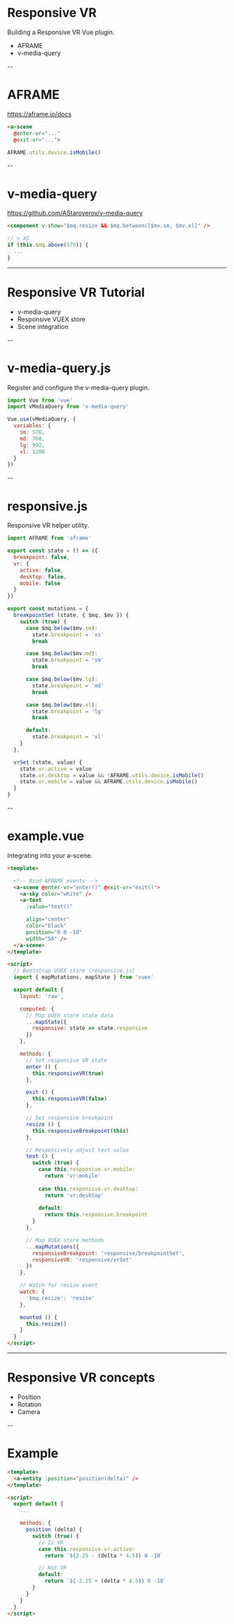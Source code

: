 # Responsive VR

Building a Responsive VR Vue plugin.

* AFRAME
* v-media-query


--


# AFRAME

https://aframe.io/docs


```html
<a-scene
  @enter-vr="..."
  @exit-vr="...">
```

```javascript
AFRAME.utils.device.isMobile()
```


--


# v-media-query

https://github.com/AStaroverov/v-media-query

```html
<component v-show="$mq.resize && $mq.between([$mv.sm, $mv.xl]" />
```

```javascript
// > XS
if (this.$mq.above(575)) {
  ...
}
```


---


# Responsive VR Tutorial

* v-media-query
* Responsive VUEX store
* Scene integration 


--


# v-media-query.js

Register and configure the v-media-query plugin.

```javascript
import Vue from 'vue'
import vMediaQuery from 'v-media-query'

Vue.use(vMediaQuery, {
  variables: {
    sm: 576,
    md: 768,
    lg: 992,
    xl: 1200
  }
})
```


--


# responsive.js

Responsive VR helper utility.

```javascript
import AFRAME from 'aframe'

export const state = () => ({
  breakpoint: false,
  vr: {
    active: false,
    desktop: false,
    mobile: false
  }
})

export const mutations = {
  breakpointSet (state, { $mq, $mv }) {
    switch (true) {
      case $mq.below($mv.sm):
        state.breakpoint = 'xs'
        break

      case $mq.below($mv.md):
        state.breakpoint = 'sm'
        break

      case $mq.below($mv.lg):
        state.breakpoint = 'md'
        break

      case $mq.below($mv.xl):
        state.breakpoint = 'lg'
        break

      default:
        state.breakpoint = 'xl'
    }
  },

  vrSet (state, value) {
    state.vr.active = value
    state.vr.desktop = value && !AFRAME.utils.device.isMobile()
    state.vr.mobile = value && AFRAME.utils.device.isMobile()
  }
}
```


--


# example.vue

Integrating into your a-scene.

```html
<template>

  <!-- Bind AFRAME events -->
  <a-scene @enter-vr="enter()" @exit-vr="exit()">
    <a-sky color="white" />
    <a-text
      :value="text()"

      align="center"
      color="black"
      position="0 0 -10"
      width="50" />
  </a-scene>
</template>

<script>
  // Bootstrap VUEX store (responsive.js)
  import { mapMutations, mapState } from 'vuex'

  export default {
    layout: 'raw',

    computed: {
      // Map VUEX store state data
      ...mapState({
        responsive: state => state.responsive
      })
    },

    methods: {
      // Set responsive VR state
      enter () {
        this.responsiveVR(true)
      },

      exit () {
        this.responsiveVR(false)
      },

      // Set responsive breakpoint
      resize () {
        this.responsiveBreakpoint(this)
      },

      // Responsively adjust text value
      text () {
        switch (true) {
          case this.responsive.vr.mobile:
            return 'vr:mobile'
          
          case this.responsive.vr.desktop:
            return 'vr:desktop'
          
          default:
            return this.responsive.breakpoint
        }
      },

      // Map VUEX store methods
      ...mapMutations({
        responsiveBreakpoint: 'responsive/breakpointSet',
        responsiveVR: 'responsive/vrSet'
      })
    },

    // Watch for resize event
    watch: {
      '$mq.resize': 'resize'
    },

    mounted () {
      this.resize()
    }
  }
</script>

```


---


# Responsive VR concepts

* Position
* Rotation
* Camera


--


# Example

```html
<template>
  <a-entity :position="position(delta)" />
</template>

<script>
  export default {
    ...

    methods: {
      position (delta) {
        switch (true) {
          // Is VR
          case this.responsive.vr.active:
            return `${2.25 - (delta * 4.5)} 0 -10`

          // Not VR
          default:
            return `${-2.25 + (delta * 4.5)} 0 -10`
        }
      }
    }
  }
</script>
```
